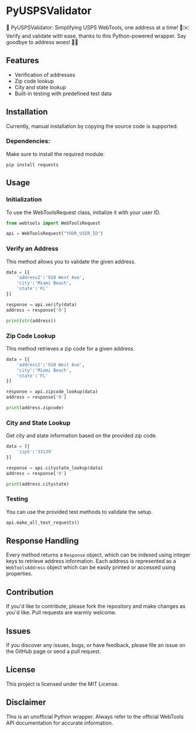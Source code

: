 # PyUSPSValidator
📮 PyUSPSValidator: Simplifying USPS WebTools, one address at a time! 🐍✉️ Verify and validate with ease, thanks to this Python-powered wrapper. Say goodbye to address woes! 🚀📍

## Features

- Verification of addresses
- Zip code lookup
- City and state lookup
- Built-in testing with predefined test data

## Installation

Currently, manual installation by copying the source code is supported.

### Dependencies:

Make sure to install the required module:
```
pip install requests
```

## Usage

### Initialization

To use the WebToolsRequest class, initialize it with your user ID.

```python
from webtools import WebToolsRequest

api = WebToolsRequest("YOUR_USER_ID")
```

### Verify an Address

This method allows you to validate the given address.

```python
data = [{
    'address2':'910 West Ave',
    'city':'Miami Beach',
    'state':'FL'
}]

response = api.verify(data)
address = response['0']

print(str(address))
```

### Zip Code Lookup

This method retrieves a zip code for a given address.

```python
data = [{
    'address2':'910 West Ave',
    'city':'Miami Beach',
    'state':'FL'
}]

response = api.zipcode_lookup(data)
address = response['0']

print(address.zipcode)
```

### City and State Lookup

Get city and state information based on the provided zip code.

```python
data = [{
    'zip5':'33139'
}]

response = api.citystate_lookup(data)
address = response['0']

print(address.citystate)
```

### Testing

You can use the provided test methods to validate the setup.

```python
api.make_all_test_requests()
```

## Response Handling

Every method returns a `Response` object, which can be indexed using integer keys to retrieve address information. Each address is represented as a `WebToolsAddress` object which can be easily printed or accessed using properties.

## Contribution

If you'd like to contribute, please fork the repository and make changes as you'd like. Pull requests are warmly welcome.

## Issues

If you discover any issues, bugs, or have feedback, please file an issue on the GitHub page or send a pull request.

## License

This project is licensed under the MIT License.

## Disclaimer

This is an unofficial Python wrapper. Always refer to the official WebTools API documentation for accurate information.